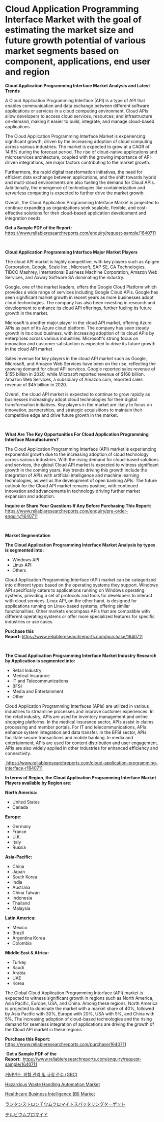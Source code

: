 <p><h1>Cloud Application Programming Interface Market with the goal of estimating the market size and future growth potential of various market segments based on component, applications, end user and region</h1></p><p><strong>Cloud Application Programming Interface Market Analysis and Latest Trends</strong></p>
<p><p>A Cloud Application Programming Interface (API) is a type of API that enables communication and data exchange between different software applications or services in a cloud computing environment. Cloud APIs allow developers to access cloud services, resources, and infrastructure on-demand, making it easier to build, integrate, and manage cloud-based applications.</p><p>The Cloud Application Programming Interface Market is experiencing significant growth, driven by the increasing adoption of cloud computing across various industries. The market is expected to grow at a CAGR of 14.8% during the forecast period. The rise of cloud-native applications and microservices architecture, coupled with the growing importance of API-driven integrations, are major factors contributing to the market growth.</p><p>Furthermore, the rapid digital transformation initiatives, the need for efficient data exchange between applications, and the shift towards hybrid and multi-cloud environments are also fueling the demand for Cloud APIs. Additionally, the emergence of technologies like containerization and serverless computing is expected to further drive the market growth.</p><p>Overall, the Cloud Application Programming Interface Market is projected to continue expanding as organizations seek scalable, flexible, and cost-effective solutions for their cloud-based application development and integration needs.</p></p>
<p><strong>Get a Sample PDF of the Report:&nbsp;</strong> <a href="https://www.reliableresearchreports.com/enquiry/request-sample/1640711">https://www.reliableresearchreports.com/enquiry/request-sample/1640711</a></p>
<p>&nbsp;</p>
<p><strong>Cloud Application Programming Interface Major Market Players</strong></p>
<p><p>The cloud API market is highly competitive, with key players such as Apigee Corporation, Google, Scale Inc., Microsoft, SAP SE, CA Technologies, TIBCO Mashrey, International Business Machine Corporation, Amazon Web Services, and Axway Software SA dominating the industry.</p><p>Google, one of the market leaders, offers the Google Cloud Platform which provides a wide range of services including Google Cloud APIs. Google has seen significant market growth in recent years as more businesses adopt cloud technologies. The company has also been investing in research and development to enhance its cloud API offerings, further fueling its future growth in the market.</p><p>Microsoft is another major player in the cloud API market, offering Azure APIs as part of its Azure cloud platform. The company has seen steady growth in its cloud business, with increasing adoption of its cloud APIs by enterprises across various industries. Microsoft's strong focus on innovation and customer satisfaction is expected to drive its future growth in the cloud API market.</p><p>Sales revenue for key players in the cloud API market such as Google, Microsoft, and Amazon Web Services have been on the rise, reflecting the growing demand for cloud API services. Google reported sales revenue of $155 billion in 2020, while Microsoft reported revenue of $168 billion. Amazon Web Services, a subsidiary of Amazon.com, reported sales revenue of $45 billion in 2020.</p><p>Overall, the cloud API market is expected to continue to grow rapidly as businesses increasingly adopt cloud technologies for their digital transformation initiatives. Key players in the market are likely to focus on innovation, partnerships, and strategic acquisitions to maintain their competitive edge and drive future growth in the market.</p></p>
<p>&nbsp;</p>
<p><strong>What Are The Key Opportunities For Cloud Application Programming Interface Manufacturers?</strong></p>
<p><p>The Cloud Application Programming Interface (API) market is experiencing exponential growth due to the increasing adoption of cloud technology across various industries. With the rising demand for cloud-based solutions and services, the global Cloud API market is expected to witness significant growth in the coming years. Key trends driving this growth include the integration of APIs with artificial intelligence and machine learning technologies, as well as the development of open banking APIs. The future outlook for the Cloud API market remains positive, with continued innovation and advancements in technology driving further market expansion and adoption.</p></p>
<p><strong>Inquire or Share Your Questions If Any Before Purchasing This Report:</strong> <a href="https://www.reliableresearchreports.com/enquiry/pre-order-enquiry/1640711">https://www.reliableresearchreports.com/enquiry/pre-order-enquiry/1640711</a></p>
<p>&nbsp;</p>
<p><strong>Market Segmentation</strong></p>
<p><strong>The Cloud Application Programming Interface Market Analysis by types is segmented into:</strong></p>
<p><ul><li>Windows API</li><li>Linux API</li><li>Others</li></ul></p>
<p><p>Cloud Application Programming Interface (API) market can be categorized into different types based on the operating systems they support. Windows API specifically caters to applications running on Windows operating systems, providing a set of protocols and tools for developers to interact with cloud services. Linux API, on the other hand, is designed for applications running on Linux-based systems, offering similar functionalities. Other markets encompass APIs that are compatible with different operating systems or offer more specialized features for specific industries or use cases.</p></p>
<p><strong>Purchase this Report:&nbsp;</strong><a href="https://www.reliableresearchreports.com/purchase/1640711">https://www.reliableresearchreports.com/purchase/1640711</a></p>
<p>&nbsp;</p>
<p><strong>The Cloud Application Programming Interface Market Industry Research by Application is segmented into:</strong></p>
<p><ul><li>Retail Industry</li><li>Medical Insurance</li><li>IT and Telecommunications</li><li>BFSI</li><li>Media and Entertainment</li><li>Other</li></ul></p>
<p><p>Cloud Application Programming Interfaces (APIs) are utilized in various industries to streamline processes and improve customer experiences. In the retail industry, APIs are used for inventory management and online shopping platforms. In the medical insurance sector, APIs assist in claims processing and member portals. For IT and telecommunications, APIs enhance system integration and data transfer. In the BFSI sector, APIs facilitate secure transactions and mobile banking. In media and entertainment, APIs are used for content distribution and user engagement. APIs are also widely applied in other industries for enhanced efficiency and connectivity.</p></p>
<p><a href="https://www.reliableresearchreports.com/cloud-application-programming-interface-r1640711">&nbsp;https://www.reliableresearchreports.com/cloud-application-programming-interface-r1640711</a></p>
<p><strong>In terms of Region, the Cloud Application Programming Interface Market Players available by Region are:</strong></p>
<p>
    <p> <strong> North America: </strong>
        <ul>
            <li>United States</li>
            <li>Canada</li>
        </ul>
        </p> 
    <p> <strong> Europe: </strong>
        <ul>
            <li>Germany</li>
            <li>France</li>
            <li>U.K.</li>
            <li>Italy</li>
            <li>Russia</li>
        </ul>
        </p> 
    <p> <strong> Asia-Pacific: </strong>
        <ul>
            <li>China</li>
            <li>Japan</li>
            <li>South Korea</li>
            <li>India</li>
            <li>Australia</li>
            <li>China Taiwan</li>
            <li>Indonesia</li>
            <li>Thailand</li>
            <li>Malaysia</li>
        </ul>
        </p> 
    <p> <strong> Latin America: </strong>
        <ul>
            <li>Mexico</li>
            <li>Brazil</li>
            <li>Argentina Korea</li>
            <li>Colombia</li>
        </ul>
        </p> 
    <p> <strong> Middle East & Africa: </strong>
        <ul>
            <li>Turkey</li>
            <li>Saudi</li>
            <li>Arabia</li>
            <li>UAE</li>
            <li>Korea</li>
        </ul>
    </p>
    </p>
<p><p>The Global Cloud Application Programming Interface (API) market is expected to witness significant growth in regions such as North America, Asia Pacific, Europe, USA, and China. Among these regions, North America is projected to dominate the market with a market share of 40%, followed by Asia Pacific with 30%, Europe with 20%, USA with 5%, and China with 5%. The increasing adoption of cloud-based technologies and the rising demand for seamless integration of applications are driving the growth of the Cloud API market in these regions.</p></p>
<p><strong>Purchase this Report: </strong><a href="https://www.reliableresearchreports.com/purchase/1640711">https://www.reliableresearchreports.com/purchase/1640711</a></p>
<p>&nbsp;<strong>Get a Sample PDF of the Report:&nbsp;&nbsp;</strong><a href="https://www.reliableresearchreports.com/enquiry/request-sample/1640711">https://www.reliableresearchreports.com/enquiry/request-sample/1640711</a></p>
<p><strong></strong></p>
<p><p><a href="https://github.com/sarassiksa/Market-Research-Report-List-1/blob/main/846572282763.md">거버넌스, 위험 관리 및 규정 준수 (GRC)</a></p><p><a href="https://github.com/angeliabkratze/Market-Research-Report-List-1/blob/main/hazardous-waste-handling-automation-market.md">Hazardous Waste Handling Automation Market</a></p><p><a href="https://github.com/EveKerluke2023/Market-Research-Report-List-1/blob/main/healthcare-business-intelligence-bi-market.md">Healthcare Business Intelligence (BI) Market</a></p><p><a href="https://github.com/NikitaBruen/Market-Research-Report-List-1/blob/main/642726693717.md">ランタンストロンチウムクロマイトスパッタリングターゲット</a></p><p><a href="https://github.com/ksxzwxabcuynh011/Market-Research-Report-List-2/blob/main/544904693718.md">テルビウムブロマイド</a></p></p>